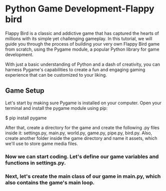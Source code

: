 # Python Game Development-Flappy bird

Flappy Bird is a classic and addictive game that has captured the hearts of millions with its simple yet challenging gameplay. In this tutorial, we will guide you through the process of building your very own Flappy Bird game from scratch, using the Pygame module, a popular Python library for game development.

With just a basic understanding of Python and a dash of creativity, you can harness Pygame's capabilities to create a fun and engaging gaming experience that can be customized to your liking.

## Game Setup
Let's start by making sure Pygame is installed on your computer. Open your terminal and install the pygame module using pip:


$ pip install pygame


After that, create a directory for the game and create the following .py files inside it: settings.py, main.py, world.py, game.py, pipe.py, bird.py. Also, create another folder inside the game directory and name it assets, which we'll use to store game media files.

### Now we can start coding. Let's define our game variables and functions in settings.py.

### Next, let's create the main class of our game in main.py, which also contains the game's main loop.
